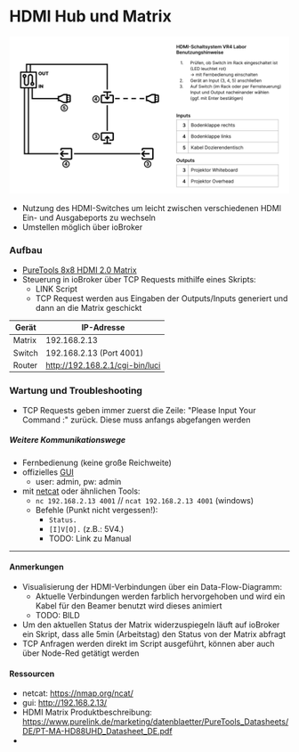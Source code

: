 # HDMI Hub und Matrix

<!-- *Bilder/Diagramme, Schaltpläne, etc. (wo sinnvoll) einfügen* -->
![Diagramm](images/Switch-Diagramm.png)

<!-- → Verwendung: Was macht das? Wie kann man das benutzen?, … -->
- Nutzung des HDMI-Switches um leicht zwischen verschiedenen HDMI Ein- und Ausgabeports zu wechseln
- Umstellen möglich über ioBroker

### Aufbau
<!-- → z.B.: Verkabelung, Infrastruktur, Ort,  -->
- [PureTools 8x8 HDMI 2.0 Matrix](https://www.purelink.de/marketing/datenblaetter/PureTools_Datasheets/DE/PT-MA-HD88UHD_Datasheet_DE.pdf)
- Steuerung in ioBroker über TCP Requests mithilfe eines Skripts:
  - LINK Script 
  - TCP Request werden aus Eingaben der Outputs/Inputs generiert und dann an die Matrix geschickt


|  Gerät  | IP-Adresse  |
|---------|-------------|
| Matrix  | 192.168.2.13|
| Switch  | 192.168.2.13 (Port 4001) |
| Router  | http://192.168.2.1/cgi-bin/luci |


### Wartung und Troubleshooting
<!-- → Wie kommt man ran?, Was kann man einfach ändern?, Bugs, die uns begegnet sind und wie sie gelöst wurden, … -->
- TCP Requests geben immer zuerst die Zeile: "Please Input Your Command :" zurück. Diese muss anfangs abgefangen werden

##### Weitere Kommunikationswege
- Fernbedienung (keine große Reichweite)
- offizielles [GUI](http://192.168.2.13/)
  - user: admin, pw: admin
- mit [netcat](https://nmap.org/ncat/) oder ähnlichen Tools:
  - `nc 192.168.2.13 4001` // `ncat 192.168.2.13 4001` (windows)
  - Befehle (Punkt nicht vergessen!): 
    - `Status.`
    - `[I]V[O].` (z.B.: 5V4.)
    - TODO: Link zu Manual

---

#### Anmerkungen
<!-- → Zusätzlicher Punkt für Notizen/Anmerkungen, etc. (wenn nichts wichtiges, dann weglassen) -->
- Visualisierung der HDMI-Verbindungen über ein Data-Flow-Diagramm:
  - Aktuelle Verbindungen werden farblich hervorgehoben und wird ein Kabel für den Beamer benutzt wird dieses animiert
  - TODO: BILD
- Um den aktuellen Status der Matrix widerzuspiegeln läuft auf ioBroker ein Skript, dass alle 5min (Arbeitstag) den Status von der Matrix abfragt
- TCP Anfragen werden direkt im Script ausgeführt, können aber auch über Node-Red getätigt werden

#### Ressourcen 
<!-- → Verwendete Tutorials, Materialien, Quellenangaben, etc. (wenn nichts wichtiges, dann weglassen) -->
- netcat: https://nmap.org/ncat/
- gui: http://192.168.2.13/
- HDMI Matrix Produktbeschreibung: https://www.purelink.de/marketing/datenblaetter/PureTools_Datasheets/DE/PT-MA-HD88UHD_Datasheet_DE.pdf
- 

